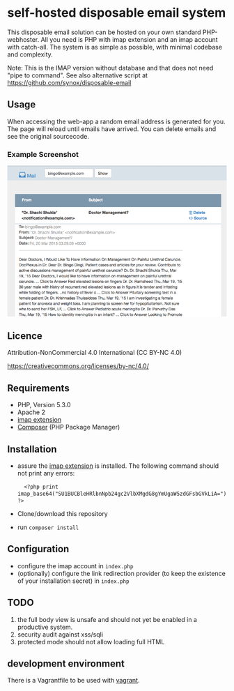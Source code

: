 # self-hosted disposable email system

This disposable email solution can be hosted on your own standard PHP-webhoster. All you need is PHP with imap extension and an imap account with catch-all. The system is as simple as possible, with minimal codebase and complexity. 

Note: This is the IMAP version without database and that does not need "pipe to command". See also alternative script at https://github.com/synox/disposable-email

## Usage
When accessing the web-app a random email address is generated for you. The page will reload until emails have arrived. You can delete emails and see the original sourcecode. 

### Example Screenshot
![screenshot](assets/screenshot.png)

## Licence
Attribution-NonCommercial 4.0 International (CC BY-NC 4.0)

https://creativecommons.org/licenses/by-nc/4.0/

## Requirements

* PHP, Version 5.3.0
* Apache 2
* [imap extension](http://php.net/manual/book.imap.php)
* [Composer](https://getcomposer.org/doc/00-intro.md#globally) (PHP Package Manager)

## Installation
- assure the [imap extension](http://php.net/manual/book.imap.php) is installed. The following command should not print any errors:

        <?php print imap_base64("SU1BUCBleHRlbnNpb24gc2VlbXMgdG8gYmUgaW5zdGFsbGVkLiA="); ?>

- Clone/download this repository 
- run `composer install`

## Configuration
- configure the imap account in `index.php`
- (optionally) configure the link redirection provider (to keep the existence of your installation secret) in `index.php`
 
## TODO
 1. the full body view is unsafe and should not yet be enabled in a productive system. 
 1. security audit against xss/sqli
 1. protected mode should not allow loading full HTML

## development environment
There is a Vagrantfile to be used with [vagrant](https://www.vagrantup.com/). 

